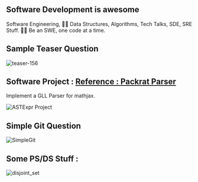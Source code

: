 ## Software Development is awesome
Software Engineering, 👨‍💻 Data Structures, Algorithms, Tech Talks, SDE, SRE Stuff. 🧑‍💻 Be an SWE, one code at a time.

## Sample Teaser Question

![teaser-156](https://raw.githubusercontent.com/codersguild/SWE/master/Discussion%20Images/Assets/teaser_156.png)

## Software Project : [Reference : Packrat Parser](https://github.com/taocpp/PEGTL)

Implement a GLL Parser for mathjax.

![ASTExpr Project](https://raw.githubusercontent.com/codersguild/SWE/master/Code%20Project/exprclass.PNG)

## Simple Git Question 

![SimpleGit](https://raw.githubusercontent.com/codersguild/SWE/master/Design%20Discussions/Github%20Implementation.PNG)

## Some PS/DS Stuff : 

![disjoint_set](https://raw.githubusercontent.com/codersguild/SWE/master/Discussion%20Images/Assets/disjoint_set.png)
